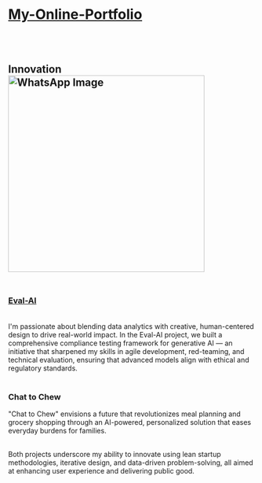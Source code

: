 # [My-Online-Portfolio](https://gsam95.github.io/gsam95/)  


</br></br>

## Innovation <img src="https://github.com/user-attachments/assets/b46af43a-a43e-458e-8dbb-2093945f9e4c" alt="WhatsApp Image" width="400"> </br></br> 


### [Eval-AI](https://chrisbori.github.io/My-Online-Portfolio/eval-ai)
</br>
I'm passionate about blending data analytics with creative, human-centered design to drive real-world impact. In the Eval-AI project, we built a comprehensive compliance testing framework for generative AI — an initiative that sharpened my skills in agile development, red-teaming, and technical evaluation, ensuring that advanced models align with ethical and regulatory standards. 
</br>
</br>

### Chat to Chew
"Chat to Chew" envisions a future that revolutionizes meal planning and grocery shopping through an AI-powered, personalized solution that eases everyday burdens for families. 
</br>
</br>
 
Both projects underscore my ability to innovate using lean startup methodologies, iterative design, and data-driven problem-solving, all aimed at enhancing user experience and delivering public good.

